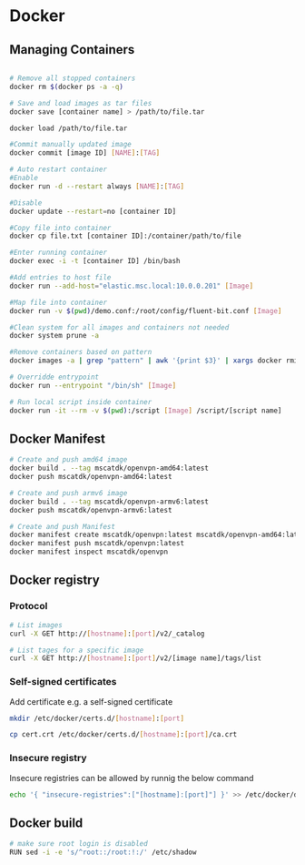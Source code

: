 # Docker

## Managing Containers

````bash

# Remove all stopped containers
docker rm $(docker ps -a -q)

# Save and load images as tar files
docker save [container name] > /path/to/file.tar

docker load /path/to/file.tar

#Commit manually updated image
docker commit [image ID] [NAME]:[TAG]

# Auto restart container
#Enable
docker run -d --restart always [NAME]:[TAG]

#Disable
docker update --restart=no [container ID]

#Copy file into container
docker cp file.txt [container ID]:/container/path/to/file

#Enter running container
docker exec -i -t [container ID] /bin/bash

#Add entries to host file
docker run --add-host="elastic.msc.local:10.0.0.201" [Image]

#Map file into container
docker run -v $(pwd)/demo.conf:/root/config/fluent-bit.conf [Image]

#Clean system for all images and containers not needed
docker system prune -a

#Remove containers based on pattern
docker images -a | grep "pattern" | awk '{print $3}' | xargs docker rmi

# Overridde entrypoint
docker run --entrypoint "/bin/sh" [Image]

# Run local script inside container
docker run -it --rm -v $(pwd):/script [Image] /script/[script name]
````

## Docker Manifest

````bash
# Create and push amd64 image
docker build . --tag mscatdk/openvpn-amd64:latest
docker push mscatdk/openvpn-amd64:latest

# Create and push armv6 image
docker build . --tag mscatdk/openvpn-armv6:latest
docker push mscatdk/openvpn-armv6:latest

# Create and push Manifest
docker manifest create mscatdk/openvpn:latest mscatdk/openvpn-amd64:latest mscatdk/openvpn-armv6:latest
docker manifest push mscatdk/openvpn:latest
docker manifest inspect mscatdk/openvpn
````

## Docker registry

### Protocol

````bash
# List images
curl -X GET http://[hostname]:[port]/v2/_catalog

# List tages for a specific image
curl -X GET http://[hostname]:[port]/v2/[image name]/tags/list
````

### Self-signed certificates

Add certificate e.g. a self-signed certificate

````bash
mkdir /etc/docker/certs.d/[hostname]:[port]

cp cert.crt /etc/docker/certs.d/[hostname]:[port]/ca.crt
````

### Insecure registry

Insecure registries can be allowed by runnig the below command

````bash
echo '{ "insecure-registries":["[hostname]:[port]"] }' >> /etc/docker/daemon.json
````

## Docker build

````bash
# make sure root login is disabled
RUN sed -i -e 's/^root::/root:!:/' /etc/shadow
````

